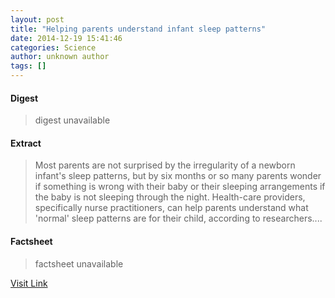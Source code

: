 ```yaml
---
layout: post
title: "Helping parents understand infant sleep patterns"
date: 2014-12-19 15:41:46
categories: Science
author: unknown author
tags: []
---
```



#### Digest
>digest unavailable

#### Extract
>Most parents are not surprised by the irregularity of a newborn infant's sleep patterns, but by six months or so many parents wonder if something is wrong with their baby or their sleeping arrangements if the baby is not sleeping through the night. Health-care providers, specifically nurse practitioners, can help parents understand what 'normal' sleep patterns are for their child, according to researchers....

#### Factsheet
>factsheet unavailable

[Visit Link](http://feeds.sciencedaily.com/~r/sciencedaily/~3/lp_vUdsMrTk/141219104146.htm)


